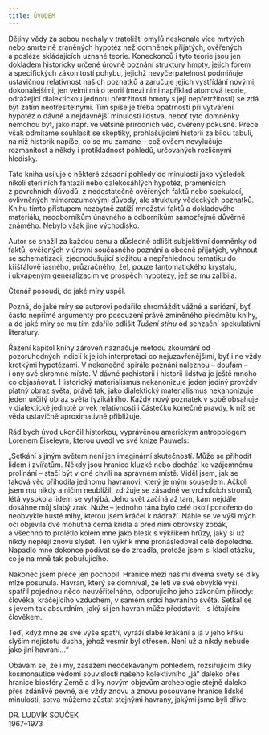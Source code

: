 ```yaml
---
title: ÚVODEM
---
```


Dějiny vědy za sebou nechaly v tratolišti omylů neskonale více mrtvých nebo smrtelně zraněných hypotéz než domněnek přijatých, ověřených a posléze skládajících uznané teorie. Koneckonců i tyto teorie jsou jen dokladem historicky určené úrovně poznání struktury hmoty, jejích forem a specifických zákonitostí pohybu, jejichž nevyčerpatelnost podmiňuje ustavičnou relativnost našich poznatků a zaručuje jejich vystřídání novými, dokonalejšími, jen velmi málo teorií (mezi nimi například atomová teorie, odrážející dialektickou jednotu přetržitosti hmoty s její nepřetržitostí) se zdá být zatím neotřesitelnými. Tím spíše je třeba opatrnosti při vytváření hypotéz o dávné a nejdávnější minulosti lidstva, neboť tyto domněnky nemohou být, jako např. ve většině přírodních věd, ověřeny pokusně. Přece však odmítáme souhlasit se skeptiky, prohlašujícími historii za bílou tabuli, na niž historik napíše, co se mu zamane – což ovšem nevylučuje rozmanitost a někdy i protikladnost pohledů, určovaných rozličnými hledisky.

  

Tato kniha usiluje o některé zásadní pohledy do minulosti jako výsledek nikoli sterilních fantazií nebo dalekosáhlých hypotéz, pramenících z povrchních důvodů, z nedostatečně ověřených faktů nebo spekulací, ovlivněných mimorozumovými důvody, ale struktury vědeckých poznatků. Knihu tímto přístupem nezbytně zatíží množství faktů a dokladového materiálu, neodborníkům únavného a odborníkům samozřejmě důvěrně známého. Nebylo však jiné východisko.

Autor se snažil za každou cenu a důsledně odlišit subjektivní domněnky od faktů, ověřených v úrovni současného poznání a obecně přijatých, vyhnout se schematizaci, zjednodušující složitou a nepřehlednou tematiku do křišťálově jasného, průzračného, žel, pouze fantomatického krystalu, i ukvapeným generalizacím ve prospěch hypotézy, jež se mu zalíbila.

Čtenář posoudí, do jaké míry uspěl.

Pozná, do jaké míry se autorovi podařilo shromáždit vážné a seriózní, byť často nepřímé argumenty pro posouzení právě zmíněného předmětu knihy, a do jaké míry se mu tím zdařilo odlišit _Tušení stínu_ od senzační spekulativní literatury.

Řazení kapitol knihy zároveň naznačuje metodu zkoumání od pozoruhodných indicií k jejich interpretaci co nejuzavřenějšími, byť i ne vždy krotkými hypotézami. V nekonečné spirále poznání naleznou – doufám – i ony své skromné místo. V dávné prehistorii i historii lidstva je ještě mnoho co objasňovat. Historický materialismus nekanonizuje jeden jediný provždy platný obraz světa, právě tak, jako dialektický materialismus nekanonizuje jeden určitý obraz světa fyzikálního. Každý nový poznatek v sobě obsahuje v dialektické jednotě prvek relativnosti i částečku konečné pravdy, k níž se věda ustavičně aproximativně přibližuje.

Rád bych úvod ukončil historkou, vyprávěnou americkým antro­pologem Lorenem Eiseleym, kterou uvedl ve své knize Pauwels:

„Setkání s jiným světem není jen imaginární skutečností. Může se přihodit lidem i zvířatům. Někdy jsou hranice kluzké nebo dochází ke vzájemnému prolínání – stačí být v oné chvíli na správném místě. Viděl jsem, jak se taková věc přihodila jednomu havranovi, který je mým sousedem. Ačkoli jsem mu nikdy a ničím neublížil, zdržuje se zásadně ve vrcholcích stromů, létá vysoko a lidem se vyhýbá. Jeho svět začíná až tam, kam nejdále dosáhne můj slabý zrak. Nuže – jednoho rána bylo celé okolí ponořeno do neobvykle husté mlhy, kterou jsem kráčel k nádraží. Náhle se ve výši mých očí objevila dvě mohutná černá křídla a před nimi obrovský zobák, a všechno to prolétlo kolem mne jako blesk s výkřikem hrůzy, jaký si už nikdy nepřeji znovu slyšet. Ten výkřik mne pronásledoval celé dopoledne. Napadlo mne dokonce podívat se do zrcadla, protože jsem si kladl otázku, co je na mně tak pobuřujícího.

Nakonec jsem přece jen pochopil. Hranice mezi našimi dvěma světy se díky mlze posunula. Havran, který se domníval, že letí ve své obvyklé výši, spatřil pojednou něco neuvěřitelného, odporujícího jeho zákonům přírody: člověka, kráčejícího vzduchem, v samém srdci havraního světa. Setkal se s jevem tak absurdním, jaký si jen havran může představit – s létajícím člověkem.

Teď, když mne ze své výše spatří, vyráží slabé krákání a já v jeho křiku slyším nejistotu ducha, jehož vesmír byl otřesen. Není už a nikdy nebude jako jiní havrani…“

Obávám se, že i my, zasaženi neočekávaným pohledem, rozšiřujícím díky kosmonautice vědomí souvislosti našeho kolektivního „já“ daleko přes hranice biosféry Země a díky novým objevům archeologie stejně daleko přes zdánlivě pevné, ale vždy znovu a znovu posouvané hranice lidské minulosti, sotva můžeme zůstat stejnými havrany, jakými jsme byli dříve.

DR. LUDVÍK SOUČEK  
1967–1973
